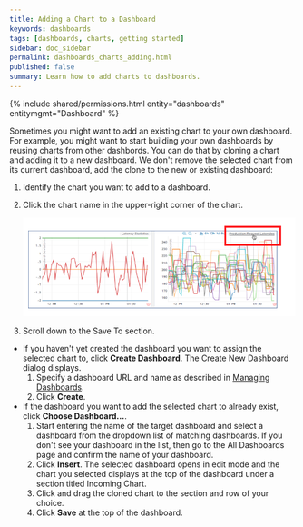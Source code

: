```yaml
---
title: Adding a Chart to a Dashboard
keywords: dashboards
tags: [dashboards, charts, getting started]
sidebar: doc_sidebar
permalink: dashboards_charts_adding.html
published: false
summary: Learn how to add charts to dashboards.
---
```

{% include shared/permissions.html entity="dashboards" entitymgmt="Dashboard" %}


Sometimes you might want to add an existing chart to your own dashboard. For example, you might want to start building your own dashboards by reusing charts from other dashbords. You can do that by cloning a chart and adding it to a new dashboard. We don't remove the selected chart from its current dashboard, add the clone to the new or existing dashboard:

1. Identify the chart you want to add to a dashboard.
1. Click the chart name in the upper-right corner of the chart.

    ![chart_title](images/chart_title.png)

1. Scroll down to the Save To section.
  - If you haven't yet created the dashboard you want to assign the selected chart to, click **Create Dashboard**. The Create New Dashboard dialog displays.
      1. Specify a dashboard URL and name as described in [Managing Dashboards](dashboards_managing.html).
      1. Click **Create**.
  - If the dashboard you want to add the selected chart to already exist, click **Choose Dashboard...**.
      1. Start entering the name of the target dashboard and select a dashboard from the dropdown list of matching dashboards.
      If you don't see your dashboard in the list, then go to the All Dashboards page and confirm the name of your dashboard.
      1. Click **Insert**. The selected dashboard opens in edit mode and the chart you selected displays at the top of the dashboard under a section titled Incoming Chart.
      1. Click and drag the cloned chart to the section and row of your choice.
      1. Click **Save** at the top of the dashboard.
